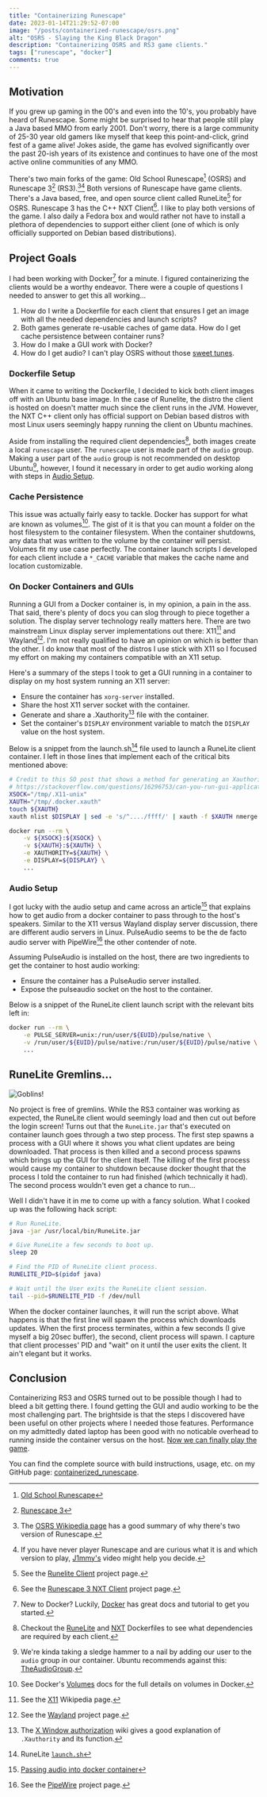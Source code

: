 ```yaml
---
title: "Containerizing Runescape"
date: 2023-01-14T21:29:52-07:00
image: "/posts/containerized-runescape/osrs.png"
alt: "OSRS - Slaying the King Black Dragon"
description: "Containerizing OSRS and RS3 game clients."
tags: ["runescape", "docker"]
comments: true
---
```


## Motivation

If you grew up gaming in the 00's and even into the 10's, you probably have
heard of Runescape. Some might be surprised to hear that people still play a
Java based MMO from early 2001. Don't worry, there is a large community of 25-30
year old gamers like myself that keep this point-and-click, grind fest of a game
alive! Jokes aside, the game has evolved significantly over the past 20-ish
years of its existence and continues to have one of the most active online
communities of any MMO.

There's two main forks of the game: Old School Runescape[^1] (OSRS) and
Runescape 3[^2] (RS3).[^3][^4] Both versions of Runescape have game clients.
There's a Java based, free, and open source client called RuneLite[^5] for OSRS.
Runescape 3 has the C++ NXT Client[^6]. I like to play both versions of the
game. I also daily a Fedora box and would rather not have to install a plethora
of dependencies to support either client (one of which is only officially
supported on Debian based distributions).

## Project Goals

I had been working with Docker[^7] for a minute. I figured containerizing the
clients would be a worthy endeavor. There were a couple of questions I needed to
answer to get this all working...

1. How do I write a Dockerfile for each client that ensures I get an image with
   all the needed dependencies and launch scripts?
1. Both games generate re-usable caches of game data. How do I get cache
   persistence between container runs?
2. How do I make a GUI work with Docker?
3. How do I get audio? I can't play OSRS without those [sweet tunes][6].

### Dockerfile Setup

When it came to writing the Dockerfile, I decided to kick both client images off
with an Ubuntu base image. In the case of Runelite, the distro the client is
hosted on doesn't matter much since the client runs in the JVM. However, the NXT
C++ client only has official support on Debian based distros with most Linux
users seemingly happy running the client on Ubuntu machines.

Aside from installing the required client dependencies[^8], both images create a
local `runescape` user. The `runescape` user is made part of the `audio` group.
Making a user part of the `audio` group is not recommended on desktop
Ubuntu[^9], however, I found it necessary in order to get audio working along
with steps in [Audio Setup](#audio-setup).

### Cache Persistence

This issue was actually fairly easy to tackle. Docker has support for what are
known as volumes[^10]. The gist of it is that you can mount a folder on the host
filesystem to the container filesystem. When the container shutdowns, any data
that was written to the volume by the container will persist. Volumes fit my use
case perfectly. The container launch scripts I developed for each client include
a `*_CACHE` variable that makes the cache name and location customizable.

### On Docker Containers and GUIs

Running a GUI from a Docker container is, in my opinion, a pain in the ass.
That said, there's plenty of docs you can slog through to piece together a
solution. The display server technology really matters here. There are two
mainstream Linux display server implementations out there: X11[^11] and
Wayland[^12]. I'm not really qualified to have an opinion on which is better
than the other. I do know that most of the distros I use stick with X11 so I
focused my effort on making my containers compatible with an X11 setup.

Here's a summary of the steps I took to get a GUI running in a container to
display on my host system running an X11 server:

* Ensure the container has `xorg-server` installed.
* Share the host X11 server socket with the container.
* Generate and share a .Xauthority[^13] file with the container.
* Set the container's `DISPLAY` environment variable to match the `DISPLAY`
  value on the host system.

Below is a snippet from the launch.sh[^14] file used to launch a RuneLite client
container. I left in those lines that implement each of the critical bits
mentioned above:

```bash
# Credit to this SO post that shows a method for generating an Xauthority file on the fly.
# https://stackoverflow.com/questions/16296753/can-you-run-gui-applications-in-a-linux-docker-container/25280523#25280523
XSOCK="/tmp/.X11-unix"
XAUTH="/tmp/.docker.xauth"
touch ${XAUTH}
xauth nlist $DISPLAY | sed -e 's/^..../ffff/' | xauth -f $XAUTH nmerge -

docker run --rm \
    -v ${XSOCK}:${XSOCK} \
    -v ${XAUTH}:${XAUTH} \
    -e XAUTHORITY=${XAUTH} \
    -e DISPLAY=${DISPLAY} \
    ...
```

### Audio Setup

I got lucky with the audio setup and came across an article[^15] that explains
how to get audio from a docker container to pass through to the host's speakers.
Similar to the X11 versus Wayland display server discussion, there are different
audio servers in Linux. PulseAudio seems to be the de facto audio server with
PipeWire[^16] the other contender of note.

Assuming PulseAudio is installed on the host, there are two ingredients to get
the container to host audio working:

* Ensure the container has a PulseAudio server installed.
* Expose the pulseaudio socket on the host to the container.

Below is a snippet of the RuneLite client launch script with the relevant bits
left in:

```bash
docker run --rm \
    -e PULSE_SERVER=unix:/run/user/${EUID}/pulse/native \
    -v /run/user/${EUID}/pulse/native:/run/user/${EUID}/pulse/native \
    ...
```

## RuneLite Gremlins...

![Goblins!](/posts/containerized-runescape/goblins.png)

No project is free of gremlins. While the RS3 container was working as expected,
the RuneLite client would seemingly load and then cut out before the login
screen! Turns out that the `RuneLite.jar` that's executed on container launch
goes through a two step process. The first step spawns a process with a GUI
where it shows you what client updates are being downloaded. That process is
then killed and a second process spawns which brings up the GUI for the client
itself. The killing of the first process would cause my container to shutdown
because docker thought that the process I told the container to run had finished
(which technically it had). The second process wouldn't even get a chance to
run...

Well I didn't have it in me to come up with a fancy solution. What I cooked up
was the following hack script:

```bash
# Run RuneLite.
java -jar /usr/local/bin/RuneLite.jar

# Give RuneLite a few seconds to boot up.
sleep 20

# Find the PID of RuneLite client process.
RUNELITE_PID=$(pidof java)

# Wait until the User exits the RuneLite client session.
tail --pid=$RUNELITE_PID -f /dev/null
```
When the docker container launches, it will run the script above. What happens
is that the first line will spawn the process which downloads updates. When the
first process terminates, within a few seconds (I give myself a big 20sec
buffer), the second, client process will spawn. I capture that client processes'
PID and "wait" on it until the user exits the client. It ain't elegant but it
works.

## Conclusion

Containerizing RS3 and OSRS turned out to be possible though I had to bleed a
bit getting there. I found getting the GUI and audio working to be the most
challenging part. The brightside is that the steps I discovered have been useful
on other projects where I needed those features. Performance on my admittedly
dated laptop has been good with no noticable overhead to running inside the
container versus on the host. [Now we can finally play the game][19].

You can find the complete source with build instructions, usage, etc. on my
GitHub page: [containerized_runescape][20].

[1]: https://oldschool.runescape.com/
[2]: https://play.runescape.com/runescape
[3]: https://runelite.net/
[4]: https://runescape.wiki/w/NXT
[5]: https://www.docker.com/
[6]: https://www.youtube.com/watch?v=BJhF0L7pfo8
[7]: https://docs.docker.com/storage/volumes
[8]: https://en.wikipedia.org/wiki/X_Window_System
[9]: https://wayland.freedesktop.org/
[10]: https://en.wikipedia.org/wiki/X_Window_authorization#Cookie-based_access
[11]: https://github.com/ivan-guerra/containerized_runescape/blob/master/osrs/launch.sh
[12]: https://comp0016-team-24.github.io/dev/problem-solving/2020/10/30/passing-audio-into-docker.html
[13]: https://pipewire.org/
[14]: https://wiki.ubuntu.com/Audio/TheAudioGroup
[15]: https://en.wikipedia.org/wiki/Old_School_RuneScape#Development_and_release
[16]: https://www.youtube.com/watch?v=-IJqwg0HWUI
[17]: https://github.com/ivan-guerra/containerized_runescape/blob/master/osrs/Dockerfile
[18]: https://github.com/ivan-guerra/containerized_runescape/blob/master/rs3/Dockerfile
[19]: https://www.youtube.com/watch?v=tg2PD-dwsIw
[20]: https://github.com/ivan-guerra/containerized_runescape

[^1]: [Old School Runescape][1]
[^2]: [Runescape 3][2]
[^3]: The [OSRS Wikipedia page][15] has a good summary of why there's two
    version of Runescape.
[^4]: If you have never player Runescape and are curious what it is and which
    version to play, [J1mmy's][16] video might help you decide.
[^5]: See the [Runelite Client][3] project page.
[^6]: See the [Runescape 3 NXT Client][4] project page.
[^7]: New to Docker? Luckily, [Docker][5] has great docs and tutorial to get you
    started.
[^8]: Checkout the [RuneLite][17] and [NXT][18] Dockerfiles to see what
    dependencies are required by each client.
[^9]: We're kinda taking a sledge hammer to a nail by adding our user to the
    `audio` group in our container. Ubuntu recommends against this:
    [TheAudioGroup][14].
[^10]: See Docker's [Volumes][7] docs for the full details on volumes in Docker.
[^11]: See the [X11][8] Wikipedia page.
[^12]: See the [Wayland][9] project page.
[^13]: The [X Window authorization][10] wiki gives a good explanation of
    `.Xauthority` and its function.
[^14]: RuneLite [`launch.sh`][11]
[^15]: [Passing audio into docker container][12]
[^16]: See the [PipeWire][13] project page.
